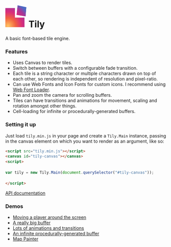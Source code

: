 # ![](images/tily.svg) Tily

A basic font-based tile engine.

### Features

- Uses Canvas to render tiles.
- Switch between buffers with a configurable fade transition.
- Each tile is a string character or multiple characters drawn on top of each other, so rendering is independent of resolution and pixel-ratio.
- Can use Web Fonts and Icon Fonts for custom icons. I recommend using [Web Font Loader](https://github.com/typekit/webfontloader).
- Pan and zoom the camera for scrolling buffers.
- Tiles can have transitions and animations for movement, scaling and rotation amongst other things.
- Cell-loading for infinite or procedurally-generated buffers.

### Setting it up

Just load `tily.min.js` in your page and create a `Tily.Main` instance, passing in the canvas element on which you want to render as an argument, like so:

```html
<script src="tily.min.js"></script>
<canvas id="tily-canvas"></canvas>
<script>

var tily = new Tily.Main(document.querySelector("#tily-canvas"));

</script>
```

[API documentation](api/index.html)

### Demos

- [Moving a player around the screen](demos/movingplayer/index.html)
- [A really big buffer](demos/largebuffer/index.html)
- [Lots of animations and transitions](demos/animations/index.html)
- [An infinite procedurally-generated buffer](demos/proceduralbuffer/index.html)
- [Map Painter](demos/mappainter/index.html)

